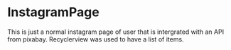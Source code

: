 # InstagramPage
This is just a normal instagram page of user that is intergrated with an API from pixabay. Recyclerview was used to have a list of items.
